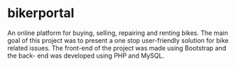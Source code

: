 # bikerportal
An online platform for buying, selling, repairing and renting bikes. The main goal of this project was to
present a one stop user-friendly solution for bike related issues. The front-end of the project was made using Bootstrap and the back- end was developed using PHP and MySQL. 

